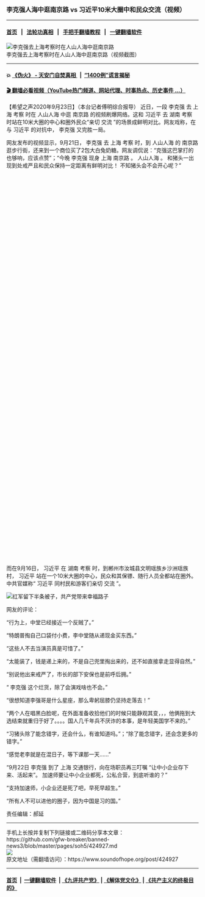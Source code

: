 ### 李克强人海中逛南京路 vs 习近平10米大圈中和民众交流（视频）
------------------------

#### [首页](https://github.com/gfw-breaker/banned-news3/blob/master/README.md) &nbsp;&nbsp;|&nbsp;&nbsp; [法轮功真相](https://github.com/begood0513/basic/blob/master/README.md)  &nbsp;&nbsp;|&nbsp;&nbsp; [手把手翻墙教程](https://github.com/gfw-breaker/guides/wiki)  &nbsp;&nbsp;|&nbsp;&nbsp; [一键翻墙软件](https://github.com/gfw-breaker/nogfw/blob/master/README.md)  



<div><img alt="李克强去上海考察时在人山人海中逛南京路" src="https://img.soundofhope.org/2020-09/wuhanfeiyan_2020-09-23_1-1600864873711.jpg"/>
<br/><figcaption class="caption">
 李克强去上海考察时在人山人海中逛南京路（视频截图）
</figcaption></div><hr/>

#### 💥 [《伪火》 - 天安门自焚真相 ](http://158.247.195.190:10000/videos/blog/weihuo.html)&nbsp; |&nbsp; [“1400例”谎言揭秘  ](http://158.247.195.190:10000/videos/blog/jiexi1400.html)

#### [ 🎬  翻墙必看视频（YouTube热门频道、网站代理、时事热点、历史事件 ...）](https://github.com/gfw-breaker/links/blob/master/banned.md)

<div><div class="Content__Wrapper sc-1bvya0-0 grZQxZ">
 <p class="meta-top">
  <span class="meta">
   【希望之声2020年9月23日】（本台记者傅明综合报导）
  </span>
  近日，一段
  <ok href="/term/1429">
   李克强
  </ok>
  去
  <ok href="/term/2303">
   上海
  </ok>
  <ok href="/term/127610">
   考察
  </ok>
  时在
  <ok href="/term/382378">
   人山人海
  </ok>
  中逛
  <ok href="/term/341557">
   南京路
  </ok>
  的视频刷爆网络。这和
  <ok href="/term/1063">
   习近平
  </ok>
  去
  <ok href="/term/1281">
   湖南
  </ok>
  <ok href="/term/127610">
   考察
  </ok>
  时站在10米大圈的中心和圈外民众“亲切
  <ok href="/term/103531">
   交流
  </ok>
  ”的场景成鲜明对比。网友戏称，在与
  <ok href="/term/1063">
   习近平
  </ok>
  的对抗中，
  <ok href="/term/1429">
   李克强
  </ok>
  又完胜一局。
 </p>
 <p>
  网友发布的视频显示，9月21日，
  <ok href="/term/1429">
   李克强
  </ok>
  去
  <ok href="/term/2303">
   上海
  </ok>
  <ok href="/term/127610">
   考察
  </ok>
  时，到
  <ok href="/term/382378">
   人山人海
  </ok>
  的
  <ok href="/term/341557">
   南京路
  </ok>
  逛步行街，还来到一个商位买了2包大白兔奶糖。网友调侃说：“克强这巴掌打的也够响，应该点赞”；“今晚
  <ok href="/term/1429">
   李克强
  </ok>
  现身
  <ok href="/term/2303">
   上海
  </ok>
  <ok href="/term/341557">
   南京路
  </ok>
  。
  <ok href="/term/382378">
   人山人海
  </ok>
  。 和猪头一出现到处戒严且和民众保持一定距离有鲜明对比！ 不知猪头会不会开心呢？”
 </p>
 <div class="soh-embed">
  <div class="soh-embed-inner">
   <div class="iframely-embed" style="max-width: 550px;">
    <div class="iframely-responsive" style="padding-bottom: 100%;">
    </div>
   </div>
  </div>
 </div>
 <div class="soh-embed">
  <div class="soh-embed-inner">
   <div class="iframely-embed" style="max-width: 550px;">
    <div class="iframely-responsive" style="padding-bottom: 100%;">
    </div>
   </div>
  </div>
 </div>
 <p>
  而在9月16日，
  <ok href="/term/1063">
   习近平
  </ok>
  在
  <ok href="/term/1281">
   湖南
  </ok>
  <ok href="/term/127610">
   考察
  </ok>
  时，到郴州市汝城县文明瑶族乡沙洲瑶族村，
  <ok href="/term/1063">
   习近平
  </ok>
  站在一个10米大圈的中心，民众和其保镖、随行人员全都站在圈外。中共官媒称“
  <ok href="/term/1063">
   习近平
  </ok>
  同村民和游客们亲切
  <ok href="/term/103531">
   交流
  </ok>
  ”。
 </p>
 <p>
  <img alt="红军留下半条被子，共产党带来幸福路子" src="http://www.pjsyzx.com/uploads/allimg/200918/164351UG_0.jpg"/>
 </p>
 <p>
  网友的评论：
 </p>
 <div class="AD_Embed__Wrap-sc-1xslmin-0 igMuqX module desktop">
  <div>
  </div>
 </div>
 <p>
  “行为上，中堂已经接近一个反贼了。”
 </p>
 <p>
  “特朗普掏自己口袋付小费，李中堂随从递现金买东西。”
 </p>
 <p>
  “这些人不去当演员真是可惜了。”
 </p>
 <p>
  “太能装了，钱是递上来的，不是自己兜里掏出来的，还不如直接拿走显得自然。”
 </p>
 <p>
  “别说他出来戒严了，市长的部下安保也是前呼后拥。”
 </p>
 <p>
  “
  <ok href="/term/1429">
   李克强
  </ok>
  这个烂货，除了会演戏啥也不会。”
 </p>
 <p>
  “很想知道李强哥是什么星座，那么卑躬屈膝仍坚持走落去！”
 </p>
 <p>
  “两个人在唱黑白脸呢，在外面准备收拾他们的时候只能静观其变，，，他俩拖到大选结束就重归于好了。。。。国人几千年兵不厌诈的本事，是年轻美国学不来的。”
 </p>
 <p>
  “习猪头除了能念错字，还会什么，有谁知道吗。”；“除了能念错字，还会念更多的错字。”
 </p>
 <p>
  “感觉老李就是在混日子，等下课那一天……”
 </p>
 <p>
  “9月22日
  <ok href="/term/1429">
   李克强
  </ok>
  到了
  <ok href="/term/2303">
   上海
  </ok>
  交通银行，向在场职员再三叮嘱 “让中小企业存下来、活起来”。 加速师要让中小企业都死，公私合营，到底听谁的？”
 </p>
 <p>
  “支持加速师，小企业还是死了吧，早死早超生。”
 </p>
 <p>
  “所有人不可以进他的圈子，因为中国是习的国。”
 </p>
 <p class="meta-btm">
  责任编辑：郝延
 </p>
</div>
</div>
<hr/>
手机上长按并复制下列链接或二维码分享本文章：<br/>
https://github.com/gfw-breaker/banned-news3/blob/master/pages/soh5/424927.md <br/>
<a href='https://github.com/gfw-breaker/banned-news3/blob/master/pages/soh5/424927.md'><img src='https://github.com/gfw-breaker/banned-news3/blob/master/pages/soh5/424927.md.png'/></a> <br/>
原文地址（需翻墙访问）：https://www.soundofhope.org/post/424927


------------------------
#### [首页](https://github.com/gfw-breaker/banned-news3/blob/master/README.md) &nbsp;|&nbsp; [一键翻墙软件](https://github.com/gfw-breaker/nogfw/blob/master/README.md) &nbsp;| [《九评共产党》](https://github.com/gfw-breaker/9ping.md/blob/master/README.md#九评之一评共产党是什么) | [《解体党文化》](https://github.com/gfw-breaker/jtdwh.md/blob/master/README.md) | [《共产主义的终极目的》](https://github.com/gfw-breaker/gczydzjmd.md/blob/master/README.md)


<img src='http://gfw-breaker.win/banned-news3/pages/soh5/424927.md' width='0px' height='0px'/>